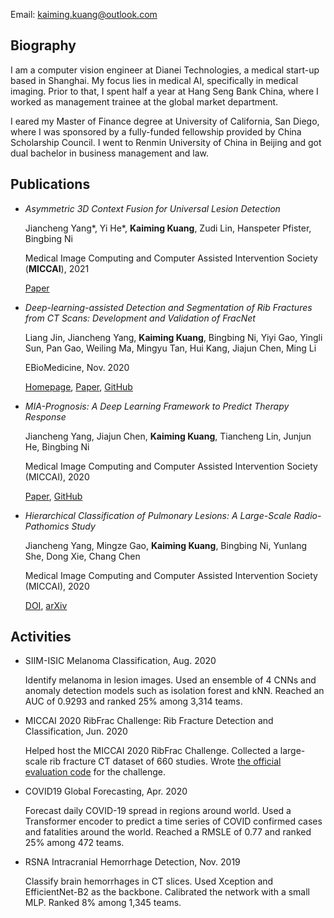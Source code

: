 Email: kaiming.kuang@outlook.com

## Biography
I am a computer vision engineer at Dianei Technologies, a medical start-up based in Shanghai. My focus lies in medical AI, specifically in medical imaging. Prior to that, I spent half a year at Hang Seng Bank China, where I worked as management trainee at the global market department.

I eared my Master of Finance degree at University of California, San Diego, where I was sponsored by a fully-funded fellowship provided by China Scholarship Council. I went to Renmin University of China in Beijing and got dual bachelor in business management and law.

## Publications
- *Asymmetric 3D Context Fusion for Universal Lesion Detection*

  Jiancheng Yang\*, Yi He\*, **Kaiming Kuang**, Zudi Lin, Hanspeter Pfister, Bingbing Ni

  Medical Image Computing and Computer Assisted Intervention Society (**MICCAI**), 2021

  [Paper](https://arxiv.org/pdf/2109.08684.pdf)
- *Deep-learning-assisted Detection and Segmentation of Rib Fractures from CT Scans: Development and Validation of FracNet*

  Liang Jin, Jiancheng Yang, **Kaiming Kuang**, Bingbing Ni, Yiyi Gao, Yingli Sun, Pan Gao, Weiling Ma, Mingyu Tan, Hui Kang, Jiajun Chen, Ming Li

  EBioMedicine, Nov. 2020

  [Homepage](https://m3dv.github.io/FracNet/), [Paper](https://doi.org/10.1016/j.ebiom.2020.103106), [GitHub](https://github.com/M3DV/FracNet)

- *MIA-Prognosis: A Deep Learning Framework to Predict Therapy Response*

  Jiancheng Yang, Jiajun Chen, **Kaiming Kuang**, Tiancheng Lin, Junjun He, Bingbing Ni

  Medical Image Computing and Computer Assisted Intervention Society (MICCAI), 2020
  
  [Paper](https://arxiv.org/abs/2010.04062), [GitHub](https://github.com/M3DV/SimTA)

- *Hierarchical Classification of Pulmonary Lesions: A Large-Scale Radio-Pathomics Study*

  Jiancheng Yang, Mingze Gao, **Kaiming Kuang**, Bingbing Ni, Yunlang She, Dong Xie, Chang Chen

  Medical Image Computing and Computer Assisted Intervention Society (MICCAI), 2020
  
  [DOI](https://doi.org/10.1007/978-3-030-59725-2_48), [arXiv](https://arxiv.org/abs/2010.04049)

## Activities
- SIIM-ISIC Melanoma Classification, Aug. 2020

  Identify melanoma in lesion images. Used an ensemble of 4 CNNs and anomaly detection models such as isolation forest and kNN. Reached an AUC of 0.9293 and ranked 25% among 3,314 teams.

- MICCAI 2020 RibFrac Challenge: 
Rib Fracture Detection and Classification, Jun. 2020

  Helped host the MICCAI 2020 RibFrac Challenge. Collected a large-scale rib fracture CT dataset of 660 studies. Wrote [the official evaluation code](https://github.com/M3DV/RibFrac-Challenge) for the challenge.

- COVID19 Global Forecasting, Apr. 2020

  Forecast daily COVID-19 spread in regions around world. Used a Transformer encoder to predict a time series of COVID confirmed cases and fatalities around the world. Reached a RMSLE of 0.77 and ranked 25% among 472 teams.

- RSNA Intracranial Hemorrhage Detection, Nov. 2019

  Classify brain hemorrhages in CT slices. Used Xception and EfficientNet-B2 as the backbone. Calibrated the network with a small MLP. Ranked 8% among 1,345 teams.